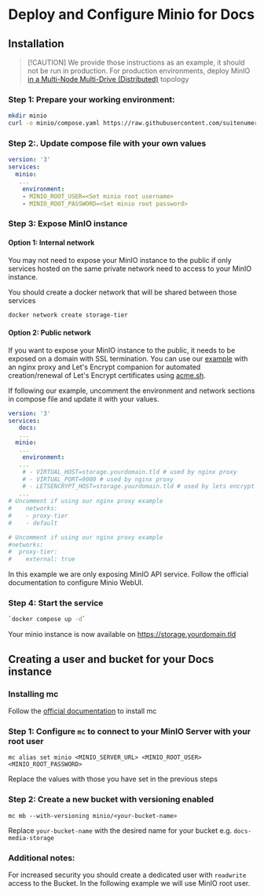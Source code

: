 # Deploy and Configure Minio for Docs

## Installation

> \[!CAUTION\]
> We provide those instructions as an example, it should not be run in production. For production environments, deploy MinIO [in a Multi-Node Multi-Drive (Distributed)](https://min.io/docs/minio/linux/operations/install-deploy-manage/deploy-minio-multi-node-multi-drive.html#minio-mnmd) topology

### Step 1: Prepare your working environment:

```bash
mkdir minio
curl -o minio/compose.yaml https://raw.githubusercontent.com/suitenumerique/docs/refs/heads/main/docs/examples/compose/minio/compose.yaml 
```

### Step 2:. Update compose file with your own values

```yaml
version: '3'
services:
  minio:
   ...
    environment:
    - MINIO_ROOT_USER=<Set minio root username>
    - MINIO_ROOT_PASSWORD=<Set minio root password>
```

### Step 3: Expose MinIO instance

#### Option 1: Internal network

You may not need to expose your MinIO instance to the public if only services hosted on the same private network need to access to your MinIO instance.

You should create a docker network that will be shared between those services

```bash
docker network create storage-tier
```

#### Option 2: Public network

If you want to expose your MinIO instance to the public, it needs to be exposed on a domain with SSL termination. You can use our [example](../nginx-proxy/README.md) with an nginx proxy and Let's Encrypt companion for automated creation/renewal of Let's Encrypt certificates using [acme.sh](http://acme.sh).

If following our example, uncomment the environment and network sections in compose file and update it with your values.

```yaml
version: '3'
services:
   docs:
   ...
  minio:
   ...
    environment:
   ...
    # - VIRTUAL_HOST=storage.yourdomain.tld # used by nginx proxy 
    # - VIRTUAL_PORT=9000 # used by nginx proxy
    # - LETSENCRYPT_HOST=storage.yourdomain.tld # used by lets encrypt to generate TLS certificate
   ...
# Uncomment if using our nginx proxy example
#    networks:
#    - proxy-tier
#    - default

# Uncomment if using our nginx proxy example
#networks:
#  proxy-tier:
#    external: true
```

In this example we are only exposing MinIO API service. Follow the official documentation to configure Minio WebUI.

### Step 4: Start the service

```bash
`docker compose up -d`
```

Your minio instance is now available on https://storage.yourdomain.tld

## Creating a user and bucket for your Docs instance

### Installing mc

Follow the [official documentation](https://min.io/docs/minio/linux/reference/minio-mc.html#install-mc) to install mc

### Step 1: Configure `mc` to connect to your MinIO Server with your root user

```shellscript
mc alias set minio <MINIO_SERVER_URL> <MINIO_ROOT_USER> <MINIO_ROOT_PASSWORD>
```

Replace the values with those you have set in the previous steps

### Step 2: Create a new bucket with versioning enabled

```shellscript
mc mb --with-versioning minio/<your-bucket-name>
```

Replace `your-bucket-name` with the desired name for your bucket e.g. `docs-media-storage`

### Additional notes:

For increased security you should create a dedicated user with `readwrite` access to the Bucket. In the following example we will use MinIO root user.
